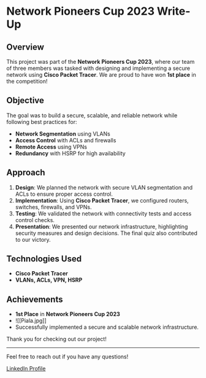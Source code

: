 # Network Pioneers Cup 2023 Write-Up

## Overview

This project was part of the **Network Pioneers Cup 2023**, where our team of three members was tasked with designing and implementing a secure network using **Cisco Packet Tracer**. We are proud to have won **1st place** in the competition!

## Objective
The goal was to build a secure, scalable, and reliable network while following best practices for:
- **Network Segmentation** using VLANs
- **Access Control** with ACLs and firewalls
- **Remote Access** using VPNs
- **Redundancy** with HSRP for high availability

## Approach
1. **Design**: We planned the network with secure VLAN segmentation and ACLs to ensure proper access control.
2. **Implementation**: Using **Cisco Packet Tracer**, we configured routers, switches, firewalls, and VPNs.
3. **Testing**: We validated the network with connectivity tests and access control checks.
4. **Presentation**: We presented our network infrastructure, highlighting security measures and design decisions. The final quiz also contributed to our victory.

## Technologies Used

- **Cisco Packet Tracer**
- **VLANs, ACLs, VPN, HSRP**

## Achievements

- **1st Place** in **Network Pioneers Cup 2023**
- ![[Piala.jpg]]
- Successfully implemented a secure and scalable network infrastructure.

Thank you for checking out our project!

---

Feel free to reach out if you have any questions!

[LinkedIn Profile](https://www.linkedin.com/in/muh-aqil-rajab-h/)
